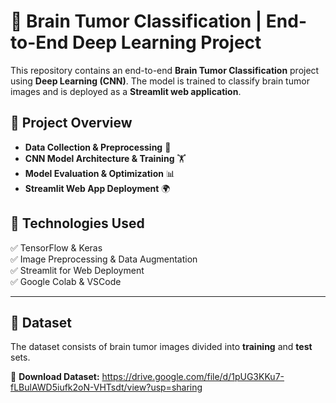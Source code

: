 # 🧠 Brain Tumor Classification | End-to-End Deep Learning Project

This repository contains an end-to-end **Brain Tumor Classification** project using **Deep Learning (CNN)**. The model is trained to classify brain tumor images and is deployed as a **Streamlit web application**.

## 📌 Project Overview

- **Data Collection & Preprocessing** 📂
- **CNN Model Architecture & Training** 🏋️
- **Model Evaluation & Optimization** 📊
- **Streamlit Web App Deployment** 🌍

## 🚀 Technologies Used

✅ TensorFlow & Keras  
✅ Image Preprocessing & Data Augmentation  
✅ Streamlit for Web Deployment  
✅ Google Colab & VSCode  

---

## 📂 Dataset

The dataset consists of brain tumor images divided into **training** and **test** sets.

🔗 **Download Dataset:** https://drive.google.com/file/d/1pUG3KKu7-fLBulAWD5iufk2oN-VHTsdt/view?usp=sharing  
